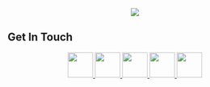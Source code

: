 <p align="center">
  <img src="https://capsule-render.vercel.app/api?type=waving&height=111&color=gradient&customColorList=0,2,2,5,30&text=Hello%20World!&descAlign=57&animation=blink&fontAlignY=50"/>
</p>

## Get In Touch
<div align="center">
<a href="https://www.instagram.com/thepiyushmalhotra/">
  <img height="50" src="https://www.vectorlogo.zone/logos/instagram/instagram-icon.svg"/>
</a>
<a href="https://www.instagram.com/thepiyushmalhotra/">
  <img height="50" src="https://www.vectorlogo.zone/logos/linkedin/linkedin-tile.svg"/>
</a>
<a href="https://www.instagram.com/thepiyushmalhotra/">
  <img height="50" src="https://www.vectorlogo.zone/logos/x/x-icon.svg"/>
</a>
<a href="https://www.instagram.com/thepiyushmalhotra/">
  <img height="50" src="https://www.vectorlogo.zone/logos/x/x-icon.svg"/>
</a>
<a href="https://www.instagram.com/thepiyushmalhotra/">
  <img height="50" src="https://www.vectorlogo.zone/logos/x/x-icon.svg"/>
</a>
</div>
